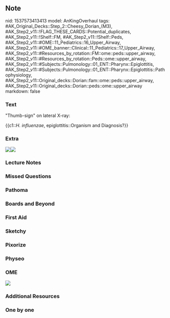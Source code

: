 ## Note
nid: 1537573413413
model: AnKingOverhaul
tags: #AK_Original_Decks::Step_2::Cheesy_Dorian_(M3), #AK_Step2_v11::!FLAG_THESE_CARDS::Potential_duplicates, #AK_Step2_v11::!Shelf::FM, #AK_Step2_v11::!Shelf::Peds, #AK_Step2_v11::#OME::11_Pediatrics::16_Upper_Airway, #AK_Step2_v11::#OME_banner::Clinical::11_Pediatrics::17_Upper_Airway, #AK_Step2_v11::#Resources_by_rotation::FM::ome::peds::upper_airway, #AK_Step2_v11::#Resources_by_rotation::Peds::ome::upper_airway, #AK_Step2_v11::#Subjects::Pulmonology::01_ENT::Pharynx::Epiglottitis, #AK_Step2_v11::#Subjects::Pulmonology::01_ENT::Pharynx::Epiglottitis::Pathophysiology, #AK_Step2_v11::Original_decks::Dorian::fam::ome::peds::upper_airway, #AK_Step2_v11::Original_decks::Dorian::peds::ome::upper_airway
markdown: false

### Text
"Thumb-sign" on lateral X-ray:
<div>
  {{c1::<i>H. influenzae</i>, epiglottitis::Organism and
  Diagnosis?}}
</div>

### Extra
<div><img src=
"Screen%20Shot%202017-01-21%20at%208.24.15%20PM.jpg"><img src=
"Screen%20Shot%202017-05-16%20at%2011.19.18%20PM.jpg"></div>

### Lecture Notes


### Missed Questions


### Pathoma


### Boards and Beyond


### First Aid


### Sketchy


### Pixorize


### Physeo


### OME
<div class="ome-widget">
  <a href=
  "https://onlinemeded.org/spa/pediatrics/upper-airway/acquire?ref=anki">
  <img src="_OME_AnkiFlashcards_Lesson_6.png"></a>
</div>

### Additional Resources


### One by one


